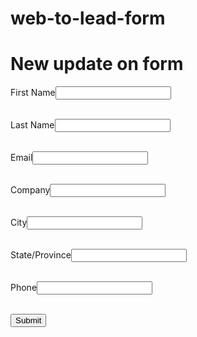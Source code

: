 # web-to-lead-form
<!--  ----------------------------------------------------------------------  -->
<!--  NOTE: Please add the following <META> element to your page <HEAD>.      -->
<!--  If necessary, please modify the charset parameter to specify the        -->
<!--  character set of your HTML page.                                        -->
<!--  ----------------------------------------------------------------------  -->

<META HTTP-EQUIV="Content-type" CONTENT="text/html; charset=UTF-8">

<!--  ----------------------------------------------------------------------  -->
<!--  NOTE: Please add the following <FORM> element to your page.             -->
<!--  ----------------------------------------------------------------------  -->

<h1> New update on form </h1>
<form action="https://webto.salesforce.com/servlet/servlet.WebToLead?encoding=UTF-8&orgId=00D5j00000DgiwN" method="POST">

<input type=hidden name="oid" value="00D5j00000DgiwN">
<input type=hidden name="retURL" value="http://">

<!--  ----------------------------------------------------------------------  -->
<!--  NOTE: These fields are optional debugging elements. Please uncomment    -->
<!--  these lines if you wish to test in debug mode.                          -->
<!--  <input type="hidden" name="debug" value=1>                              -->
<!--  <input type="hidden" name="debugEmail"                                  -->
<!--  value="loukya.bunny@gmail.com">                                         -->
<!--  ----------------------------------------------------------------------  -->

<label for="first_name">First Name</label><input  id="first_name" maxlength="40" name="first_name" size="20" type="text" /><br><br>

<label for="last_name">Last Name</label><input  id="last_name" maxlength="80" name="last_name" size="20" type="text" />
<br><br>

<label for="email">Email</label><input  id="email" maxlength="80" name="email" size="20" type="text" />
<br><br>

<label for="company">Company</label><input  id="company" maxlength="40" name="company" size="20" type="text" /><br><br>

<label for="city">City</label><input  id="city" maxlength="40" name="city" size="20" type="text" /><br><br>

<label for="state">State/Province</label><input  id="state" maxlength="20" name="state" size="20" type="text" /><br><br>

<label for="phone">Phone</label><input  id="phone" maxlength="40" name="phone" size="20" type="text" /><br><br>
<input type="hidden" name="Campaign_Id" value=" 701J40000000u5CIAQ">


<input type="submit" name="submit">

</form>
